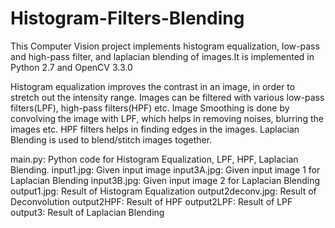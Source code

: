 # Histogram-Filters-Blending
This Computer Vision project implements histogram equalization, low-pass and high-pass filter, and laplacian blending of images.It is implemented in Python 2.7 and OpenCV 3.3.0

Histogram equalization improves the contrast in an image, in order to stretch out the intensity range. Images can be filtered with various low-pass filters(LPF), high-pass filters(HPF) etc. Image Smoothing is done by convolving the image with LPF, which helps in removing noises, blurring the images etc. HPF filters helps in finding edges in the images. Laplacian Blending is used to blend/stitch images together.

main.py: Python code for Histogram Equalization, LPF, HPF, Laplacian Blending.
input1.jpg: Given input image
input3A.jpg: Given input image 1 for Laplacian Blending
input3B.jpg: Given input image 2 for Laplacian Blending
output1.jpg: Result of Histogram Equalization
output2deconv.jpg: Result of Deconvolution
output2HPF: Result of HPF
output2LPF: Result of LPF
output3: Result of Laplacian Blending


